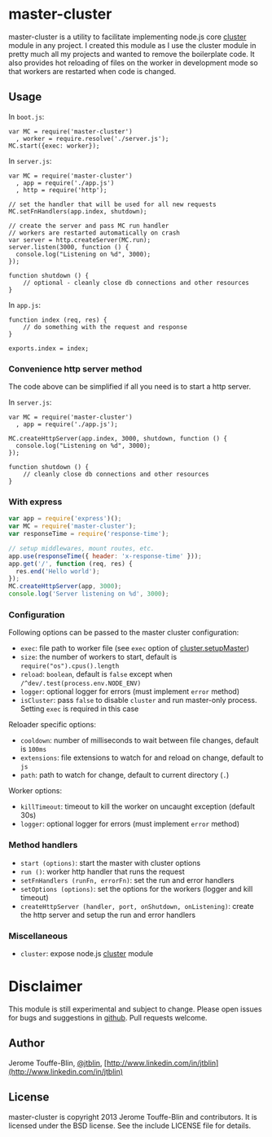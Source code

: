 # master-cluster

master-cluster is a utility to facilitate implementing node.js core [cluster](http://nodejs.org/api/cluster.html) module
in any project. I created this module as I use the cluster module in pretty much all my projects and wanted to
remove the boilerplate code. It also provides hot reloading of files on the worker in development mode
so that workers are restarted when code is changed.

## Usage

In `boot.js`:

    var MC = require('master-cluster')
      , worker = require.resolve('./server.js');
    MC.start({exec: worker});

In `server.js`:

    var MC = require('master-cluster')
      , app = require('./app.js')
      , http = require('http');

    // set the handler that will be used for all new requests
    MC.setFnHandlers(app.index, shutdown);

    // create the server and pass MC run handler
    // workers are restarted automatically on crash
    var server = http.createServer(MC.run);
    server.listen(3000, function () {
      console.log("Listening on %d", 3000);
    });

    function shutdown () {
        // optional - cleanly close db connections and other resources
    }

In `app.js`:

    function index (req, res) {
        // do something with the request and response
    }

    exports.index = index;

### Convenience http server method

The code above can be simplified if all you need is to start a http server.

In `server.js`:

    var MC = require('master-cluster')
      , app = require('./app.js');

    MC.createHttpServer(app.index, 3000, shutdown, function () {
      console.log("Listening on %d", 3000);
    });

    function shutdown () {
        // cleanly close db connections and other resources
    }


### With express

```javascript
var app = require('express')();
var MC = require('master-cluster');
var responseTime = require('response-time');

// setup middlewares, mount routes, etc.
app.use(responseTime({ header: 'x-response-time' }));
app.get('/', function (req, res) {
  res.end('Hello world');
});
MC.createHttpServer(app, 3000);
console.log('Server listening on %d', 3000);
```

### Configuration

Following options can be passed to the master cluster configuration:

- `exec`: file path to worker file (see `exec` option of [cluster.setupMaster](https://nodejs.org/api/cluster.html#cluster_cluster_setupmaster_settings))
- `size`: the number of workers to start, default is `require("os").cpus().length`
- `reload`: `boolean`, default is `false` except when `/^dev/.test(process.env.NODE_ENV)`
- `logger`: optional logger for errors (must implement `error` method)
- `isCluster`: pass `false` to disable `cluster` and run master-only process. Setting `exec` is required in this case

Reloader specific options:

- `cooldown`: number of milliseconds to wait between file changes, default is `100ms`
- `extensions`: file extensions to watch for and reload on change, default to `js`
- `path`: path to watch for change, default to current directory (`.`)

Worker options:

- `killTimeout`: timeout to kill the worker on uncaught exception (default 30s)
- `logger`: optional logger for errors (must implement `error` method)

### Method handlers

- `start (options)`: start the master with cluster options
- `run ()`: worker http handler that runs the request
- `setFnHandlers (runFn, errorFn)`: set the run and error handlers
- `setOptions (options)`: set the options for the workers (logger and kill timeout)
- `createHttpServer (handler, port, onShutdown, onListening)`: create the http server and setup the run and error handlers

### Miscellaneous

- `cluster`: expose node.js [cluster](https://nodejs.org/api/cluster.html) module

# Disclaimer

This module is still experimental and subject to change. Please open issues for bugs and suggestions in [github](https://github.com/jtblin/master-cluster/issues).
Pull requests welcome.

## Author

Jerome Touffe-Blin, [@jtblin](https://twitter.com/jtlbin), [http://www.linkedin.com/in/jtblin](http://www.linkedin.com/in/jtblin)

## License

master-cluster is copyright 2013 Jerome Touffe-Blin and contributors. It is licensed under the BSD license. See the include LICENSE file for details.
